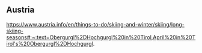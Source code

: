 ## Austria 
https://www.austria.info/en/things-to-do/skiing-and-winter/skiing/long-skiing-seasons#:~:text=Obergurgl%2DHochgurgl%20in%20Tirol,April%20in%20Tirol's%20Obergurgl%2DHochgurgl.
